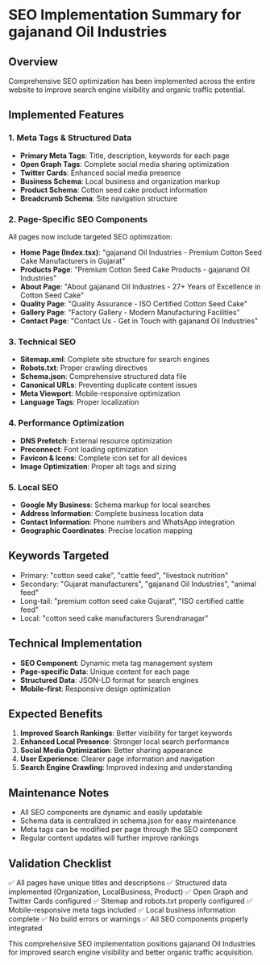 # SEO Implementation Summary for gajanand Oil Industries

## Overview
Comprehensive SEO optimization has been implemented across the entire website to improve search engine visibility and organic traffic potential.

## Implemented Features

### 1. Meta Tags & Structured Data
- **Primary Meta Tags**: Title, description, keywords for each page
- **Open Graph Tags**: Complete social media sharing optimization
- **Twitter Cards**: Enhanced social media presence
- **Business Schema**: Local business and organization markup
- **Product Schema**: Cotton seed cake product information
- **Breadcrumb Schema**: Site navigation structure

### 2. Page-Specific SEO Components
All pages now include targeted SEO optimization:

- **Home Page (Index.tsx)**: "gajanand Oil Industries - Premium Cotton Seed Cake Manufacturers in Gujarat"
- **Products Page**: "Premium Cotton Seed Cake Products - gajanand Oil Industries"
- **About Page**: "About gajanand Oil Industries - 27+ Years of Excellence in Cotton Seed Cake"
- **Quality Page**: "Quality Assurance - ISO Certified Cotton Seed Cake"
- **Gallery Page**: "Factory Gallery - Modern Manufacturing Facilities"
- **Contact Page**: "Contact Us - Get in Touch with gajanand Oil Industries"

### 3. Technical SEO
- **Sitemap.xml**: Complete site structure for search engines
- **Robots.txt**: Proper crawling directives
- **Schema.json**: Comprehensive structured data file
- **Canonical URLs**: Preventing duplicate content issues
- **Meta Viewport**: Mobile-responsive optimization
- **Language Tags**: Proper localization

### 4. Performance Optimization
- **DNS Prefetch**: External resource optimization
- **Preconnect**: Font loading optimization
- **Favicon & Icons**: Complete icon set for all devices
- **Image Optimization**: Proper alt tags and sizing

### 5. Local SEO
- **Google My Business**: Schema markup for local searches
- **Address Information**: Complete business location data
- **Contact Information**: Phone numbers and WhatsApp integration
- **Geographic Coordinates**: Precise location mapping

## Keywords Targeted
- Primary: "cotton seed cake", "cattle feed", "livestock nutrition"
- Secondary: "Gujarat manufacturers", "gajanand Oil Industries", "animal feed"
- Long-tail: "premium cotton seed cake Gujarat", "ISO certified cattle feed"
- Local: "cotton seed cake manufacturers Surendranagar"

## Technical Implementation
- **SEO Component**: Dynamic meta tag management system
- **Page-specific Data**: Unique content for each page
- **Structured Data**: JSON-LD format for search engines
- **Mobile-first**: Responsive design optimization

## Expected Benefits
1. **Improved Search Rankings**: Better visibility for target keywords
2. **Enhanced Local Presence**: Stronger local search performance
3. **Social Media Optimization**: Better sharing appearance
4. **User Experience**: Clearer page information and navigation
5. **Search Engine Crawling**: Improved indexing and understanding

## Maintenance Notes
- All SEO components are dynamic and easily updatable
- Schema data is centralized in schema.json for easy maintenance
- Meta tags can be modified per page through the SEO component
- Regular content updates will further improve rankings

## Validation Checklist
✅ All pages have unique titles and descriptions
✅ Structured data implemented (Organization, LocalBusiness, Product)
✅ Open Graph and Twitter Cards configured
✅ Sitemap and robots.txt properly configured
✅ Mobile-responsive meta tags included
✅ Local business information complete
✅ No build errors or warnings
✅ All SEO components properly integrated

This comprehensive SEO implementation positions gajanand Oil Industries for improved search engine visibility and better organic traffic acquisition.
